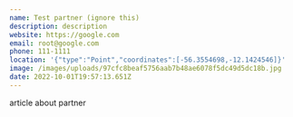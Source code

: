 ```yaml
---
name: Test partner (ignore this)
description: description
website: https://google.com
email: root@google.com
phone: 111-1111
location: '{"type":"Point","coordinates":[-56.3554698,-12.1424546]}'
image: /images/uploads/97cfc8beaf5756aab7b48ae6078f5dc49d5dc18b.jpg
date: 2022-10-01T19:57:13.651Z
---
```

a﻿rticle about partner
